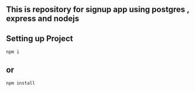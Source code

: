 ## This is repository for signup app using postgres , express and nodejs
## Setting up Project
```
npm i
```
## or
```
npm install
```